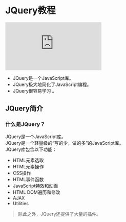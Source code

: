 # JQuery教程

![菜鸟教程：JQuery教程](http://www.runoob.com/jquery/jquery-tutorial.html)

+ JQuery是一个JavaScript库。
+ JQuery极大地简化了JavaScript编程。
+ JQuery很容易学习 。

## JQuery简介

### 什么是JQuery？

JQuery是一个JavaScript库。  
JQuery是一个轻量级的“写的少，做的多”的JavaScript库。  
JQuery库包含以下功能：

+ HTML元素选取
+ HTML元素操作
+ CSS操作
+ HTML事件函数
+ JavaScript特效和动画
+ HTML DOM遍历和修改
+ AJAX
+ Utilities

>除此之外，JQuery还提供了大量的插件。


